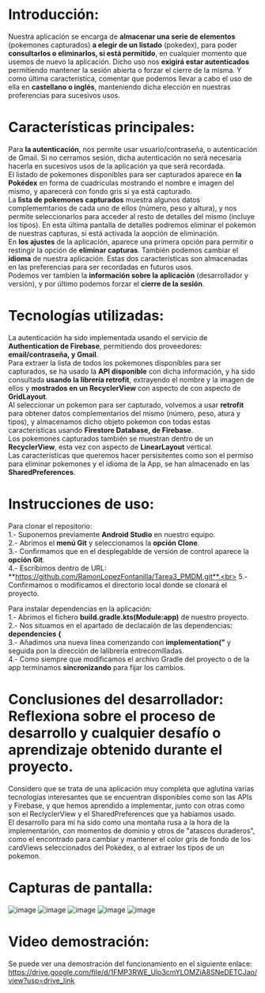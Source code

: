 # Introducción:
Nuestra aplicación se encarga de **almacenar una serie de elementos** (pokemones capturados) **a elegir de un listado** (pokedex), para poder **consultarlos o eliminarlos, si está permitido**, en cualquier momento que usemos de nuevo la aplicación. Dicho uso nos **exigirá estar autenticados** permitiendo mantener la sesión abierta o forzar el cierre de la misma. Y como última característica, comentar que podemos llevar a cabo el uso de ella en **castellano o inglés**, manteniendo dicha elección en nuestras proferencias para sucesivos usos.   

# Características principales:
Para **la autenticación**, nos permite usar usuario/contraseña, o autenticación de Gmail. Si no cerramos sesión, dicha autenticación no será necesaria hacerla en sucesivos usos de la aplicación ya que será recordada.<br>
El listado de pokemones disponibles para ser capturados aparece en **la Pokédex** en forma de cuadrículas mostrando el nombre e imagen del mismo, y aparecerá con fondo gris si ya está capturado.<br>
La **lista de pokemones capturados** muestra algunos datos complememtarios de cada uno de ellos (número, peso y altura), y nos permite seleccionarlos para acceder al resto de detalles del mismo (incluye los tipos). En esta última pantalla de detalles podremos eliminar el pokemon de nuestras capturas, si está activada la aopción de eliminación.<br>
En **los ajustes** de la aplicación, aparece una primera opción para permitir o restingir la opción de **eliminar capturas**. También podemos cambiar el **idioma** de nuestra aplicación. Estas dos características son almacenadas en las preferencias para ser recordadas en futuros usos.<br>
Podemos ver tambíen la **información sobre la aplicación** (desarrollador y versión), y por último podemos forzar el **cierre de la sesión**.

# Tecnologías utilizadas:
La autenticación ha sido implementada usando el servicio de **Authentication de Firebase**, permitiendo dos proveedores: **email/contraseña, y Gmail**.<br> 
Para extraer la lista de todos los pokemones disponibles para ser capturados, se ha usado la **API disponible** con dicha información, y ha sido consultada **usando la librería retrofit**, extrayendo el nombre y la imagen de ellos y **mostrados en un RecyclerView** con aspecto de con aspecto de **GridLayout**.<br>
Al seleccionar un pokemon para ser capturado, volvemos a usar **retrofit** para obtener datos complementarios del mismo (número, peso, atura y tipos), y almacenamos dicho objeto pokemon con todas estas características usando **Firestore Database, de Firebase**.  
Los pokemones capturados también se muestran dentro de un **RecyclerView**, esta vez con aspecto de **LinearLayout** vertical.<br>
Las características que queremos hacer persisitentes como son el permiso para eliminar pokemones y el idioma de la App, se han almacenado en las **SharedPreferences**.

# Instrucciones de uso:
Para clonar el repositorio:<br>
  1.- Suponemos previamente **Android Studio** en nuestro equipo.<br>
  2.- Abrimos el **menú Git** y seleccionamos la **opción Clone**.<br>
  3.- Confirmamos que en el desplegablde de versión de control aparece la **opción Git**.<br>
  4.- Escribimos dentro de URL: **https://github.com/RamonLopezFontanilla/Tarea3_PMDM.git**.<br>
  5.- Confirmamos o modificamos el directorio local donde se clonará el proyecto.<br>

Para instalar dependencias en la aplicación:<br>
  1.- Abrimos el fichero **build.gradle.kts(Module:app)** de nuestro proyecto.<br>
  2.- Nos situamos en el apartado de declacaión de las dependencias: **dependencies {**<br>
  3.- Añadimos una nueva línea comenzando con **implementation("** y seguida pon la dirección de lalibrería entrecomilladas.<br>
  4.- Como siempre que modificamos el archivo Gradle del proyecto o de la app terminamos **sincronizando** para fijar los cambios.<br>
  
# Conclusiones del desarrollador: Reflexiona sobre el proceso de desarrollo y cualquier desafío o aprendizaje obtenido durante el proyecto.
Considero que se trata de una aplicación muy completa que aglutina varias tecnologías interesantes que se encuentran disponibles como son las APIs y Firebase, y que hemos aprendido a implementar, junto con otras como son el ReclyclerView y el SharedPreferences que ya habiamos usado.<br>
El desarrollo para mi ha sido como una montaña rusa a la hora de la implementarión, con momentos de dominio y otros de "atascos duraderos", como el encontrado para cambiar y mantener el color gris de fondo de los cardViews seleccionados del Pokédex, o al extraer los tipos de un pokemon.

# Capturas de pantalla:

![image](https://github.com/user-attachments/assets/9111e59d-e004-488e-b167-70c2f8b30437)
![image](https://github.com/user-attachments/assets/234af75e-7775-41a5-a500-3407c3779b43)
![image](https://github.com/user-attachments/assets/c2776b35-bdee-470f-9b55-ff1687e2f556)
![image](https://github.com/user-attachments/assets/6778ca7a-cdf1-43ed-b8e7-8a8017267f4b)
![image](https://github.com/user-attachments/assets/8d753865-0996-4869-a3f7-63f8c881d1e4)

# Video demostración:
Se puede ver una demostración del funcionamiento en el siguiente enlace:
https://drive.google.com/file/d/1FMP3RWE_Ulo3cmYLOMZiA8SNeDETCJao/view?usp=drive_link
